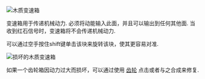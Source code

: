 ![木质变速箱](block:betterwithmods:wooden_gearbox)

变速箱用于传递机械动力.
必须将动能输入此面，并且可以输出到任何其他面.
当收到红石信号时，变速箱将不会传递机械动力.

可以通过空手按住shift键单击该块来旋转该块，使其更容易对准.

![损坏的木质变速箱](block:betterwithmods:wooden_broken_gearbox)

如果一个齿轮箱因动力过大而损坏，可以通过使用 [齿轮](../items/gear.md) 点击或者与之合成来修复.
